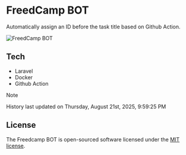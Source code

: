 # FreedCamp BOT

Automatically assign an ID before the task title based on Github Action.

![FreedCamp BOT](https://repository-images.githubusercontent.com/737932867/7d34798b-2680-471c-b089-a78a718d3d6a)

## Tech

- Laravel
- Docker
- Github Action

> [!NOTE]  
> History last updated on Thursday, August 21st, 2025, 9:59:25 PM

## License

The Freedcamp BOT is open-sourced software licensed under the [MIT license](https://opensource.org/licenses/MIT).
